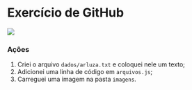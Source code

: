 # Exercício de GitHub

![](https://media.moneytimes.com.br/uploads/2020/04/codigo-programacao-computacao.jpg)

### Ações

1. Criei o arquivo `dados/arluza.txt` e coloquei nele um texto;
2. Adicionei uma linha de código em `arquivos.js`;
3. Carreguei uma imagem na pasta `imagens`.
